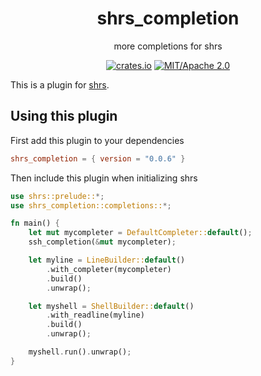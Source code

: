 
<div align="center">

# shrs_completion

more completions for shrs

[![crates.io](https://img.shields.io/crates/v/shrs_command_timer.svg)](https://crates.io/crates/shrs_completion)
[![MIT/Apache 2.0](https://img.shields.io/badge/license-MIT%2FApache-blue.svg)](#)

</div>

This is a plugin for [shrs](https://github.com/MrPicklePinosaur/shrs).

## Using this plugin

First add this plugin to your dependencies
```toml
shrs_completion = { version = "0.0.6" }
```

Then include this plugin when initializing shrs
```rust
use shrs::prelude::*;
use shrs_completion::completions::*;

fn main() {
    let mut mycompleter = DefaultCompleter::default();
    ssh_completion(&mut mycompleter);

    let myline = LineBuilder::default()
        .with_completer(mycompleter)
        .build()
        .unwrap();

    let myshell = ShellBuilder::default()
        .with_readline(myline)
        .build()
        .unwrap();

    myshell.run().unwrap();
}
```
